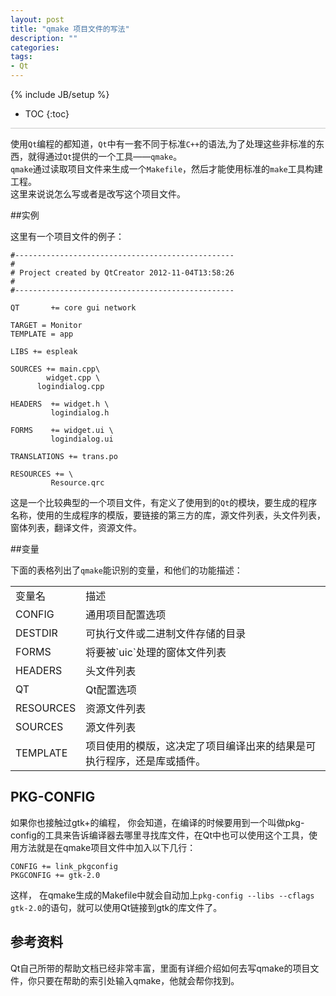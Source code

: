 ```yaml
---
layout: post
title: "qmake 项目文件的写法"
description: ""
categories: 
tags: 
- Qt
---
```

{% include JB/setup %}
* TOC
{:toc}
<div style="border-bottom: 1px solid #ccc;line-height: 1.3em;"></div>

使用`Qt`编程的都知道，`Qt`中有一套不同于标准`C++`的语法,为了处理这些非标准的东西，就得通过`Qt`提供的一个工具——`qmake`。      
 `qmake`通过读取项目文件来生成一个`Makefile`，然后才能使用标准的`make`工具构建工程。    
 这里来说说怎么写或者是改写这个项目文件。

##实例

 这里有一个项目文件的例子：    

    #-------------------------------------------------
    #
    # Project created by QtCreator 2012-11-04T13:58:26
    #
    #-------------------------------------------------

    QT       += core gui network

    TARGET = Monitor
    TEMPLATE = app

    LIBS += espleak

    SOURCES += main.cpp\
            widget.cpp \
          logindialog.cpp

    HEADERS  += widget.h \
             logindialog.h

    FORMS    += widget.ui \
             logindialog.ui

    TRANSLATIONS += trans.po

    RESOURCES += \
             Resource.qrc


这是一个比较典型的一个项目文件，有定义了使用到的`Qt`的模块，要生成的程序名称，使用的生成程序的模版，要链接的第三方的库，源文件列表，头文件列表，窗体列表，翻译文件，资源文件。

##变量

下面的表格列出了`qmake`能识别的变量，和他们的功能描述：    

<table>
    <tr>
    <td> 变量名</td><td>描述</td></tr>
    <tr>
    <td> CONFIG </td><td> 通用项目配置选项</td></tr>
    <tr>
    <td> DESTDIR </td><td>可执行文件或二进制文件存储的目录</td></tr>
    <tr>
    <td> FORMS </td><td>将要被`uic`处理的窗体文件列表</td></tr>
    <tr>
    <td> HEADERS </td><td> 头文件列表</td></tr>
    <tr>
    <td> QT </td><td> Qt配置选项</td></tr>
    <tr> 
    <td> RESOURCES </td><td> 资源文件列表</td></tr>
    <tr>
    <td> SOURCES </td><td> 源文件列表</td></tr>
    <tr>
    <td> TEMPLATE </td><td>项目使用的模版，这决定了项目编译出来的结果是可执行程序，还是库或插件。</td></tr>
 </table>
 
## PKG-CONFIG

  如果你也接触过gtk+的编程， 你会知道，在编译的时候要用到一个叫做pkg-config的工具来告诉编译器去哪里寻找库文件，在Qt中也可以使用这个工具，使用方法就是在qmake项目文件中加入以下几行：     

    CONFIG += link_pkgconfig
    PKGCONFIG += gtk-2.0

这样， 在qmake生成的Makefile中就会自动加上`pkg-config --libs --cflags gtk-2.0`的语句，就可以使用Qt链接到gtk的库文件了。


## 参考资料
   Qt自己所带的帮助文档已经非常丰富，里面有详细介绍如何去写qmake的项目文件，你只要在帮助的索引处输入qmake，他就会帮你找到。

